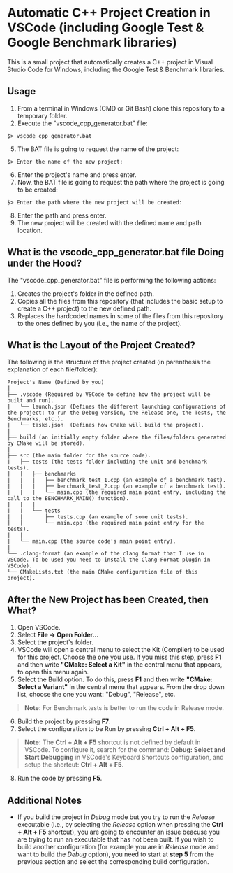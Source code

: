 # Automatic C++ Project Creation in VSCode (including Google Test & Google Benchmark libraries)

This is a small project that automatically creates a C++ project in Visual Studio Code for Windows, including the Google Test & Benchmark libraries. 

## Usage

1. From a terminal in Windows (CMD or Git Bash) clone this repository to a temporary folder. 
2. Execute the "vscode_cpp_generator.bat" file: 
```
$> vscode_cpp_generator.bat
```
5. The BAT file is going to request the name of the project:
```
$> Enter the name of the new project:
```
6. Enter the project's name and press enter.
7. Now, the BAT file is going to request the path where the project is going to be created:
```
$> Enter the path where the new project will be created:
```
8. Enter the path and press enter.
9. The new project will be created with the defined name and path location.

## What is the vscode_cpp_generator.bat file Doing under the Hood?

The "vscode_cpp_generator.bat" file is performing the following actions:

1. Creates the project's folder in the defined path.
2. Copies all the files from this repository (that includes the basic setup to create a C++ project) to the new defined path. 
3. Replaces the hardcoded names in some of the files from this repository to the ones defined by you (i.e., the name of the project).  

## What is the Layout of the Project Created?

The following is the structure of the project created (in parenthesis the explanation of each file/folder):

```
Project's Name (Defined by you)
|
├── .vscode (Required by VSCode to define how the project will be built and run).
|   └── launch.json (Defines the different launching configurations of the project: to run the Debug version, the Release one, the Tests, the Benchmarks, etc.).
|   └── tasks.json  (Defines how CMake will build the project). 
|
├── build (an initially empty folder where the files/folders generated by CMake will be stored).
|
├── src (the main folder for the source code).
|   ├── tests (the tests folder including the unit and benchmark tests).
|   |   ├── benchmarks
|   |   |   ├── benchmark_test_1.cpp (an example of a benchmark test).
|   |   |   ├── benchmark_test_2.cpp (an example of a benchmark test). 
|   |   |   └── main.cpp (the required main point entry, including the call to the BENCHMARK_MAIN() function).
|   |   |
|   |   └── tests
|   |       ├── tests.cpp (an example of some unit tests).
|   |       └── main.cpp (the required main point entry for the tests).
|   |   
|   └── main.cpp (the source code's main point entry).
|
└── .clang-format (an example of the clang format that I use in VSCode. To be used you need to install the Clang-Format plugin in VSCode). 
└── CMakeLists.txt (the main CMake configuration file of this project). 
```

## After the New Project has been Created, then What?

1. Open VSCode.
2. Select **File -> Open Folder...**
3. Select the project's folder. 
4. VSCode will open a central menu to select the Kit (Compiler) to be used for this project. Choose the one you use. If you miss this step, press **F1** and then write **"CMake: Select a Kit"** in the central menu that appears, to open this menu again.
5. Select the Build option. To do this, press **F1** and then write **"CMake: Select a Variant"** in the central menu that appears. From the drop down list, choose the one you want: "Debug", "Release", etc. 

> **Note:** For Benchmark tests is better to run the code in Release mode.

6. Build the project by pressing **F7**.
7. Select the configuration to be Run by pressing **Ctrl + Alt + F5**. 

> **Note:** The **Ctrl + Alt + F5** shortcut is not defined by default in VSCode. To configure it, search for the command: **Debug: Select and Start Debugging** in VSCode's Keyboard Shortcuts configuration, and setup the shortcut: **Ctrl + Alt + F5**. 

8. Run the code by pressing **F5**. 

## Additional Notes

* If you build the project in *Debug* mode but you try to run the *Release* executable (i.e., by selecting the *Release* option when pressing the **Ctrl + Alt + F5** shortcut), you are going to encounter an issue beacuse you are trying to run an executable that has not been built. If you wish to build another configuration (for example you are in *Release* mode and want to build the *Debug* option), you need to start at **step 5** from the previous section and select the corresponding build configuration.

